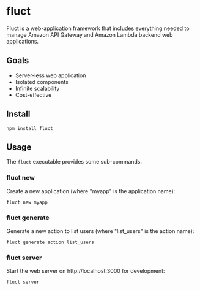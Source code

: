 # fluct
Fluct is a web-application framework that includes everything needed to manage
Amazon API Gateway and Amazon Lambda backend web applications.

## Goals
- Server-less web application
- Isolated components
- Infinite scalability
- Cost-effective

## Install
```
npm install fluct
```

## Usage
The `fluct` executable provides some sub-commands.

### fluct new
Create a new application (where "myapp" is the application name):

```
fluct new myapp
```

### fluct generate
Generate a new action to list users (where "list_users" is the action name):

```
fluct generate action list_users
```

### fluct server
Start the web server on http://localhost:3000 for development:

```
fluct server
```
